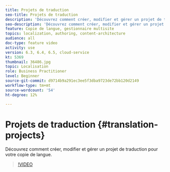 ```yaml
---
title: Projets de traduction
seo-title: Projets de traduction
description: 'Découvrez comment créer, modifier et gérer un projet de traduction pour votre copie de langue. '
seo-description: 'Découvrez comment créer, modifier et gérer un projet de traduction pour votre copie de langue.  '
feature: Copie de langue, gestionnaire multisite
topics: localization, authoring, content-architecture
audience: all
doc-type: feature video
activity: use
version: 6.3, 6.4, 6.5, cloud-service
kt: 5369
thumbnail: 36486.jpg
topic: Localisation
role: Business Practitioner
level: Beginner
source-git-commit: d9714b9a291ec3ee5f3dba9723de72bb120d2149
workflow-type: tm+mt
source-wordcount: '54'
ht-degree: 12%

---
```



# Projets de traduction {#translation-projects}

Découvrez comment créer, modifier et gérer un projet de traduction pour votre copie de langue.

>[!VIDEO](https://video.tv.adobe.com/v/36486?quality=12&learn=on)
